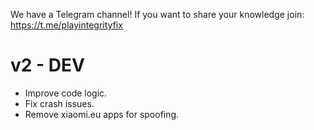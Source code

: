 We have a Telegram channel!
If you want to share your knowledge join:
https://t.me/playintegrityfix

# v2 - DEV

- Improve code logic.
- Fix crash issues.
- Remove xiaomi.eu apps for spoofing.
